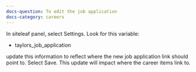 ```yaml
---
docs-question: To edit the job application
docs-category: careers
---
```

In siteleaf panel, select Settings.  Look for this variable:
+ taylors_job_application

update this information to reflect where the new job application link should point to.  Select Save.  This update will impact where the career items link to.
